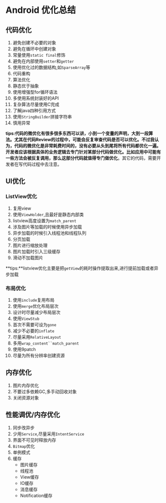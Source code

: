 # Android 优化总结

## 代码优化
1. 避免创建不必要的对象
2. 避免在循环中创建对象
3. 常量使用`static final`修饰
4. 避免在内部使用`setter`和`getter`
5. 使用优化过的数据结构,如`SparseArray`等
6. 代码重构
7. 算法优化
8. 静态优于抽象
9. 使用增强型for循环语法
10. 多使用系统封装好的API
11. 复杂算法尽量使用C完成
12. 了解java四种引用方式
13. 使用`StringBuilder`拼接字符串
14. 慎用异常

**tips:**代码的微优化有很多很多东西可以讲，小到一个变量的声明，大到一段算法。尤其在代码Review的过程中，可能会反复审查代码是否可以优化。不过我认为，代码的微优化是非常耗费时间的，**没有必要从头到尾将所有代码都优化一遍**。开发者应该根据具体的业务逻辑去专门针对某部分代码做优化。比如应用中可能有一些方法会被反复调用，那么这部分代码就值得**专门做优化**。其它的代码，需要开发者在写代码过程中去注意。

## UI优化
### ListView优化
1. 复用view
2. 使用`ViewHolder`,且最好是静态内部类
3. listview高度设置为`match_parent`
4. 涉及图片等加载的时候使用异步加载
5. 异步加载的时候引入线程池和线程队列
6. 分页加载
7. 图片进行缩放处理
8. 图片加载时引入三级缓存
9. 滑动不加载图片

**tips:**listview优化主要是把`getView`的耗时操作提取出来,进行提前加载或者异步加载

### 布局优化
1. 使用`include`复用布局
2. 使用`merge`优化布局层次
3. 设计时尽量减少布局层次
4. 使用`ViewStub`
5. 首次不需要可设为`gone`
6. 减少不必要的`inflate`
7. 尽量采用`RelativeLayout`
8. 多用`wrap_content``match_parent`
9. 使用9patch
10. 尽量为所有分辨率创建资源

## 内存优化
1. 图片内存优化
2. 不要过多依赖GC,多手动回收对象
3. 关闭资源对象

## 性能调优/内存优化
1. 同步改异步
2. 少用`Service`,尽量采用`IntentService`
3. 界面不可见时释放内存
4. `Bitmap`优化 
5. 单例模式
6. 缓存
	- 图片缓存
	- 线程池
	- View缓存
	- IO缓存
	- 消息缓存
	- Notification缓存

